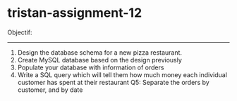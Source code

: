 # tristan-assignment-12

Objectif:
*********
1. Design the database schema for a new pizza restaurant.
2. Create MySQL database based on the design  previously
3. Populate your database with information of orders
4. Write a SQL query which will tell them how much money each individual customer has spent at their restaurant
Q5: Separate the orders  by customer, and  by date 
